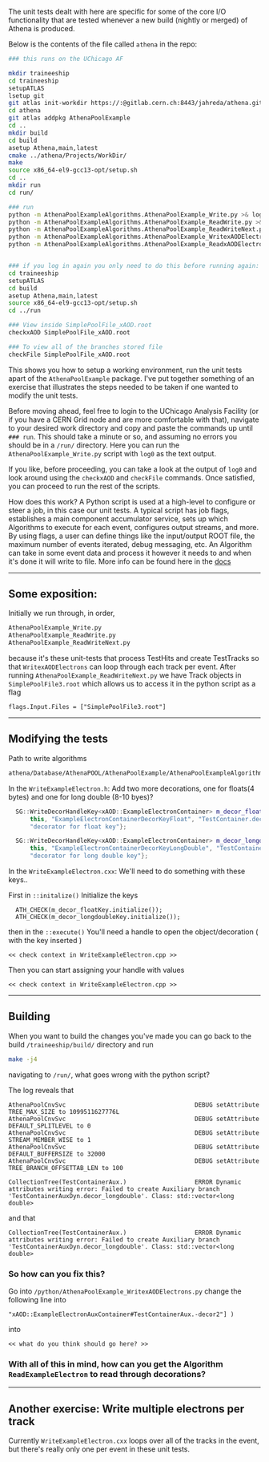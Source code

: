 The unit tests dealt with here are specific for some of the core I/O functionality that are tested whenever a new build (nightly or merged) of Athena is produced.

Below is the contents of the file called `athena` in the repo:  

```bash
### this runs on the UChicago AF

mkdir traineeship
cd traineeship
setupATLAS
lsetup git
git atlas init-workdir https://:@gitlab.cern.ch:8443/jahreda/athena.git
cd athena
git atlas addpkg AthenaPoolExample
cd ..
mkdir build
cd build
asetup Athena,main,latest
cmake ../athena/Projects/WorkDir/
make
source x86_64-el9-gcc13-opt/setup.sh
cd ..
mkdir run
cd run/

### run
python -m AthenaPoolExampleAlgorithms.AthenaPoolExample_Write.py >& log0
python -m AthenaPoolExampleAlgorithms.AthenaPoolExample_ReadWrite.py >& log1
python -m AthenaPoolExampleAlgorithms.AthenaPoolExample_ReadWriteNext.py > log2
python -m AthenaPoolExampleAlgorithms.AthenaPoolExample_WritexAODElectrons.py >& log3
python -m AthenaPoolExampleAlgorithms.AthenaPoolExample_ReadxAODElectrons.py >& log4


### if you log in again you only need to do this before running again:
cd traineeship
setupATLAS
cd build
asetup Athena,main,latest
source x86_64-el9-gcc13-opt/setup.sh
cd ../run

### View inside SimplePoolFile_xAOD.root
checkxAOD SimplePoolFile_xAOD.root

### To view all of the branches stored file
checkFile SimplePoolFile_xAOD.root

```


This shows you how to setup a working environment, run the unit tests apart of the `AthenaPoolExample` package. I've put together something of an exercise that illustrates the steps needed to be taken if one wanted to modify the unit tests.

Before moving ahead, feel free to login to the UChicago Analysis Facility (or if you have a CERN Grid node and are more comfortable with that), navigate to your desired work directory and copy and paste the commands up until `### run`.  This should take a minute or so, and assuming no errors you should be in a `/run/` directory. Here you can run the `AthenaPoolExample_Write.py` script with `log0` as the text output. 

If you like, before proceeding, you can take a look at the output of `log0` and look around using the `checkxAOD` and `checkFile` commands. Once satisfied, you can proceed to run the rest of the scripts. 

How does this work? A Python script is used at a high-level to configure or steer a job, in this case our unit tests. A typical script has job flags, establishes a main component accumulator service, sets up which Algorithms to execute for each event, configures output streams, and more. By using flags, a user can define things like the input/output ROOT file, the maximum number of events iterated, debug messaging, etc. An Algorithm can take in some event data and process it however it needs to and when it's done it will write to file. More info can be found here in the [docs](https://atlassoftwaredocs.web.cern.ch/athena/configuration/)


---
## Some exposition: 

Initially we run through, in order, 
```bash
AthenaPoolExample_Write.py 
AthenaPoolExample_ReadWrite.py
AthenaPoolExample_ReadWriteNext.py
```
 because it's these unit-tests that process TestHits and create TestTracks so that `WritexAODElectrons` can loop through each track per event. After running `AthenaPoolExample_ReadWriteNext.py` we have Track objects in `SimplePoolFile3.root` which allows us to access it in the python script as a flag
```
flags.Input.Files = ["SimplePoolFile3.root"]
```



---
## Modifying the tests

Path to write algorithms
```bash
athena/Database/AthenaPOOL/AthenaPoolExample/AthenaPoolExampleAlgorithms/src
```

In the `WriteExampleElectron.h`: 
Add two more decorations, one for floats(4 bytes) and one for long double (8-10 byes)? 
```c++
  SG::WriteDecorHandleKey<xAOD::ExampleElectronContainer> m_decor_floatKey{
      this, "ExampleElectronContainerDecorKeyFloat", "TestContainer.decor_float",
      "decorator for float key"};

  SG::WriteDecorHandleKey<xAOD::ExampleElectronContainer> m_decor_longdoubleKey{
      this, "ExampleElectronContainerDecorKeyLongDouble", "TestContainer.decor_longdouble",
      "decorator for long double key"};
```

In the `WriteExampleElectron.cxx`:
We'll need to do something with these keys..

First in `::initalize()`
Initialize the keys
```
  ATH_CHECK(m_decor_floatKey.initialize());
  ATH_CHECK(m_decor_longdoubleKey.initialize());
```

then in the `::execute()`
You'll need a handle to open the object/decoration ( with the key inserted )
```
<< check context in WriteExampleElectron.cpp >>
```

Then you can start assigning your handle with values 
```
<< check context in WriteExampleElectron.cpp >>
```

---
## Building

When you want to build the changes you've made you can go back to the build `/traineeship/build/` directory and run
```bash
make -j4
```

navigating to `/run/`, what goes wrong with the python script? 

The log reveals that 
```
AthenaPoolCnvSvc                                    DEBUG setAttribute TREE_MAX_SIZE to 1099511627776L
AthenaPoolCnvSvc                                    DEBUG setAttribute DEFAULT_SPLITLEVEL to 0
AthenaPoolCnvSvc                                    DEBUG setAttribute STREAM_MEMBER_WISE to 1
AthenaPoolCnvSvc                                    DEBUG setAttribute DEFAULT_BUFFERSIZE to 32000
AthenaPoolCnvSvc                                    DEBUG setAttribute TREE_BRANCH_OFFSETTAB_LEN to 100
```
```
CollectionTree(TestContainerAux.)                   ERROR Dynamic attributes writing error: Failed to create Auxiliary branch 'TestContainerAuxDyn.decor_longdouble'. Class: std::vector<long double>
```
and that
```
CollectionTree(TestContainerAux.)                   ERROR Dynamic attributes writing error: Failed to create Auxiliary branch 'TestContainerAuxDyn.decor_longdouble'. Class: std::vector<long double>
```

### So how can you fix this? 

Go into `/python/AthenaPoolExample_WritexAODElectrons.py`
change the following line into 
```
"xAOD::ExampleElectronAuxContainer#TestContainerAux.-decor2"] )
```
into
```
<< what do you think should go here? >>
```


### With all of this in mind, how can you get the Algorithm `ReadExampleElectron` to read through decorations?

---

## Another exercise: Write multiple electrons per track

Currently `WriteExampleElectron.cxx` loops over all of the tracks in the event, but there's really only one per event in these unit tests. 
